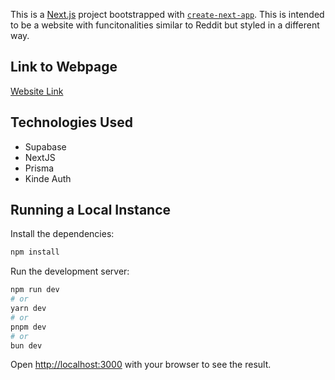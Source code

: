 This is a [Next.js](https://nextjs.org/) project bootstrapped with [`create-next-app`](https://github.com/vercel/next.js/tree/canary/packages/create-next-app). This is intended to be a website with funcitonalities similar to Reddit but styled in a different way.

## Link to Webpage

[Website Link](https://redditacular-kryo.vercel.app/)

## Technologies Used

- Supabase
- NextJS
- Prisma
- Kinde Auth

## Running a Local Instance

Install the dependencies:

```bash
npm install
```

Run the development server:

```bash
npm run dev
# or
yarn dev
# or
pnpm dev
# or
bun dev
```

Open [http://localhost:3000](http://localhost:3000) with your browser to see the result.
